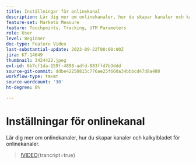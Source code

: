 ```yaml
---
title: Inställningar för onlinekanal
description: Lär dig mer om onlinekanaler, hur du skapar kanaler och kalkylbladet för onlinekanaler.
feature-set: Marketo Measure
feature: Touchpoints, Tracking, UTM Parameters
role: User
level: Beginner
doc-type: Feature Video
last-substantial-update: 2023-09-22T00:00:00Z
jira: KT-14049
thumbnail: 3424422.jpeg
exl-id: 6b7cf1da-159f-4898-adfd-883ffd7b3ddd
source-git-commit: ddbe42250815c776ae25f660a34bbbcd47d8a480
workflow-type: tm+mt
source-wordcount: '30'
ht-degree: 0%

---
```


# Inställningar för onlinekanal

Lär dig mer om onlinekanaler, hur du skapar kanaler och kalkylbladet för onlinekanaler.

>[!VIDEO](https://video.tv.adobe.com/v/3454150/?learn=on&captions=swe){trancript=true}

